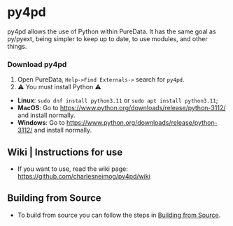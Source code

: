 # py4pd 

<div>
py4pd allows the use of Python within PureData. It has the same goal as py/pyext, being simpler to keep up to date, to use modules, and other things. 

<div>

### Download py4pd
1. Open PureData, `Help->Find Externals->` search for `py4pd`.
2. ⚠️ You must install Python ⚠️

* **Linux**: `sudo dnf install python3.11` or `sudo apt install python3.11`;
* **MacOS**: Go to https://www.python.org/downloads/release/python-3112/ and install normally.
* **Windows**: Go to https://www.python.org/downloads/release/python-3112/ and install normally.

## Wiki | Instructions for use

* If you want to use, read the wiki page: https://github.com/charlesneimog/py4pd/wiki


## Building from Source

* To build from source you can follow the steps in [Building from Source](https://github.com/charlesneimog/py4pd/blob/master/BUILD.md).




